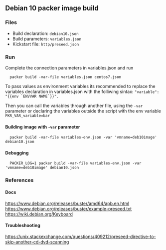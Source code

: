 ## Debian 10 packer image build

### Files

 * Build declaration: `debian10.json`
 * Build parameters: `variables.json`
 * Kickstart file: `http/preseed.json`

### Run

Complete the connection parameters in variables.json and run 

```
  packer build -var-file variables.json centos7.json
```

To pass values as environment variables its recommended to replace the variables declaration in variables.json with the folliwing sintax: ``"variable": "{{env `ENVVAR NAME`}}".``

Then you can call the variables through another file, using the `-var` parameter or declaring the variables outside the script with the env variable `PKR_VAR_variable=bar`

#### Building image with `-var` parameter

```
  packer build -var-file variables-env.json -var 'vmname=deb10image' debian10.json
```

#### Debugging

```
  PACKER_LOG=1 packer build -var-file variables-env.json -var 'vmname=deb10image' debian10.json
```

### References

#### Docs

https://www.debian.org/releases/buster/amd64/apb.en.html
https://www.debian.org/releases/buster/example-preseed.txt
https://wiki.debian.org/Keyboard

#### Troubleshooting

https://unix.stackexchange.com/questions/409212/preseed-directive-to-skip-another-cd-dvd-scanning
